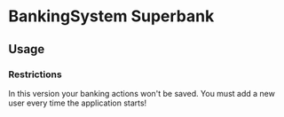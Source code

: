 # BankingSystem Superbank
## Usage
### Restrictions
In this version your banking actions won't be saved. You must add a new user every time the application starts!
